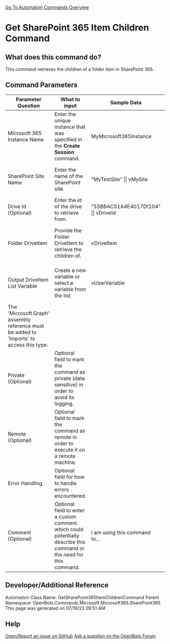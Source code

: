 <!--TITLE: Get SharePoint 365 Item Children Command -->
<!-- SUBTITLE: a command in the Microsoft Commands\Microsoft 365\SharePoint 365 group. -->
[Go To Automation Commands Overview](/automation-commands)


# Get SharePoint 365 Item Children Command


## What does this command do?
This command retrieves the children of a folder item in SharePoint 365.


## Command Parameters
| Parameter Question   	| What to input  	|  Sample Data 	| Remarks  	|
| ---                    | ---               | ---           | ---       |
|Microsoft 365 Instance Name|Enter the unique instance that was specified in the **Create Session** command.|MyMicrosoft365Instance|Failure to enter the correct instance or failure to first call the **Create Session** command will cause an error.|
|SharePoint Site Name|Enter the name of the SharePoint site.|"MyTestSite" \|\| vMySite|The SharePoint site should be followed by the user account used for authentication.|
|Drive Id (Optional)|Enter the id of the drive to retrieve from.|"55BBAC51A4E4017D!104" \|\| vDriveId|If not provided, the root drive will be used.|
|Folder DriveItem|Provide the Folder DriveItem to retrieve the children of.|vDriveItem|The 'Microsoft.Graph' assembly reference must be added to 'Imports' to access this type.|
|Output DriveItem List Variable|Create a new variable or select a variable from the list.|vUserVariable|New variables/arguments may be instantiated by utilizing the Ctrl+K/Ctrl+J shortcuts.
The 'Microsoft.Graph' assembly reference must be added to 'Imports' to access this type.|
|Private (Optional)|Optional field to mark the command as private (data sensitive) in order to avoid its logging.|||
|Remote (Optional)|Optional field to mark the command as remote in order to execute it on a remote machine.|||
|Error Handling|Optional field for how to handle errors encountered.|||
|Comment (Optional)|Optional field to enter a custom comment which could potentially describe this command or the need for this command.|I am using this command to...||


## Developer/Additional Reference
Automation Class Name: GetSharePoint365ItemChildrenCommand
Parent Namespace: OpenBots.Commands.Microsoft.Microsoft365.SharePoint365
This page was generated on 07/19/23 09:51 AM


## Help
[Open/Report an issue on GitHub](https://github.com/OpenBotsAI/OpenBots.Studio/issues/new)
[Ask a question on the OpenBots Forum](https://openbots.ai/forums/)
